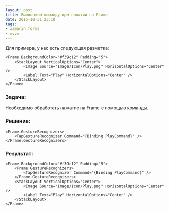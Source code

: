 ```yaml
---
layout: post
title: Выполняем команду при нажатии на Frame
date: 2015-10-31 23:10
tags:
- xamarin forms
- mvvm
---
```


Для примера, у нас есть следующая разметка:

```xaml
<Frame BackgroundColor="#f39c12" Padding="5">
    <StackLayout VerticalOptions="Center">
        <Image Source="Image/Icon/Play.png" HorizontalOptions="Center" />
        <Label Text="Play" HorizontalOptions="Center" />
    </StackLayout>
</Frame>
```

### Задача:

Необходимо обработать нажатие на Frame с помощью команды.

### Решение:

```xaml
<Frame.GestureRecognizers>
    <TapGestureRecognizer Command="{Binding PlayCommand}" />
</Frame.GestureRecognizers>
```

### Результат:

```xaml
<Frame BackgroundColor="#f39c12" Padding="5">
    <Frame.GestureRecognizers>
        <TapGestureRecognizer Command="{Binding PlayCommand}" />
    </Frame.GestureRecognizers>
    <StackLayout VerticalOptions="Center">
        <Image Source="Image/Icon/Play.png" HorizontalOptions="Center" />
        <Label Text="Play" HorizontalOptions="Center" />
    </StackLayout>
</Frame>
```
